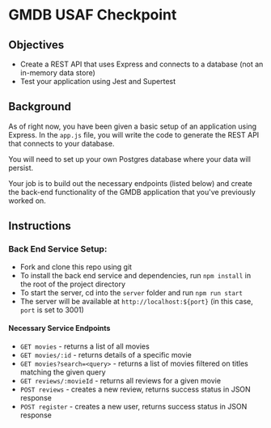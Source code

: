 # GMDB USAF Checkpoint

## Objectives
   - Create a REST API that uses Express and connects to a database (not an in-memory data store)
   - Test your application using Jest and Supertest 

## Background
As of right now, you have been given a basic setup of an application using Express. In the `app.js` file, you will write the code to generate the REST API that connects to your database. 

You will need to set up your own Postgres database where your data will persist.

Your job is to build out the necessary endpoints (listed below) and create the back-end functionality of the GMDB application that you've previously worked on.

## Instructions

### Back End Service Setup:
- Fork and clone this repo using git
- To install the back end service and dependencies, run `npm install` in the root of the project directory
- To start the server, cd into the `server` folder and run `npm run start`
- The server will be available at `http://localhost:${port}` (in this case, `port` is set to 3001) 

#### Necessary Service Endpoints
- `GET movies` - returns a list of all movies
- `GET movies/:id` - returns details of a specific movie
- `GET movies?search=<query>` - returns a list of movies filtered on titles matching the given query
- `GET reviews/:movieId` - returns all reviews for a given movie
- `POST reviews` - creates a new review, returns success status in JSON response 
- `POST register` - creates a new user, returns success status in JSON response
